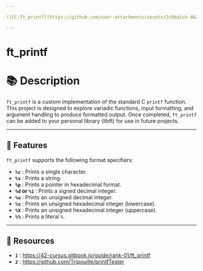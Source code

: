 ```yaml
---

![CC-ft_printf](https://github.com/user-attachments/assets/2c8ba1cb-4623-43e7-81f1-2f58ed8886f9)

---
```


# ft_printf

# 📚 Description

`ft_printf` is a custom implementation of the standard C `printf` function.
This project is designed to explore variadic functions, input formatting, and argument handling to produce formatted output.
Once completed, `ft_printf` can be added to your personal library (libft) for use in future projects.

---

## 🚀 Features

`ft_printf` supports the following format specifiers:

- **`%c`** : Prints a single character.
- **`%s`** : Prints a string.
- **`%p`** : Prints a pointer in hexadecimal format.
- **`%d` or `%i`** : Prints a signed decimal integer.
- **`%u`** : Prints an unsigned decimal integer.
- **`%x`** : Prints an unsigned hexadecimal integer (lowercase).
- **`%X`** : Prints an unsigned hexadecimal integer (uppercase).
- **`%%`** : Prints a literal `%`.

---

## 📝 Resources

- **`1`** : https://42-cursus.gitbook.io/guide/rank-01/ft_printf
- **`2`** : https://github.com/Tripouille/printfTester
